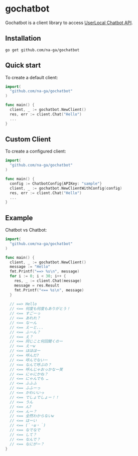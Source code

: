 gochatbot
====

Gochatbot is a client library to access [UserLocal Chatbot API](http://ai.userlocal.jp/).

Installation
----

```
go get github.com/na-ga/gochatbot
```

Quick start
----

To create a default client:

```go
import(
  "github.com/na-ga/gochatbot"
)

func main() {
  client, _ := gochatbot.NewClient()
  res, err := client.Chat("Hello")
  ...
}
```

Custom Client
----

To create a configured client:

```go
import(
  "github.com/na-ga/gochatbot"
)

func main() {
  config := ChatbotConfig{APIKey: "sample"}
  client, _ := gochatbot.NewClientWithConfig(config)
  res, err := client.Chat("Hello")
  ...
}
```

Example
----

Chatbot vs Chatbot:

```go
import(
  "github.com/na-ga/gochatbot"
)

func main() {
  client, _ := gochatbot.NewClient()
  message := "Hello"
  fmt.Printf("==> %s\n", message)
  for i := 0; i < 30; i++ {
    res, _ := client.Chat(message)
    message = res.Result
    fmt.Printf("<== %s\n", message)
  }
  
  // ==> Hello
  // <== 何度も何度もありがとう！
  // <== すごーっ
  // <== あれれ？
  // <== なーん
  // <== えーと...
  // <== ふーん？
  // <== え？
  // <== 同じこと何回聞くのー
  // <== えーw
  // <== ほほほー
  // <== 呼んだ?
  // <== 呼んでないー
  // <== なんて呼ぶの？
  // <== 呼んじゃおっかなー笑
  // <== にゃにかね？
  // <== にゃんでも …
  // <== ふふふ
  // <== ふふーっ
  // <== かわいいっ
  // <== でしょでしょー！！
  // <== うん
  // <== ん?
  // <== んー？
  // <== 全然わからないw
  // <== はーい
  // <== (´・ω・｀)
  // <== なでなで
  // <== して？
  // <== なんで？
  // <== なにがー？
}
```
